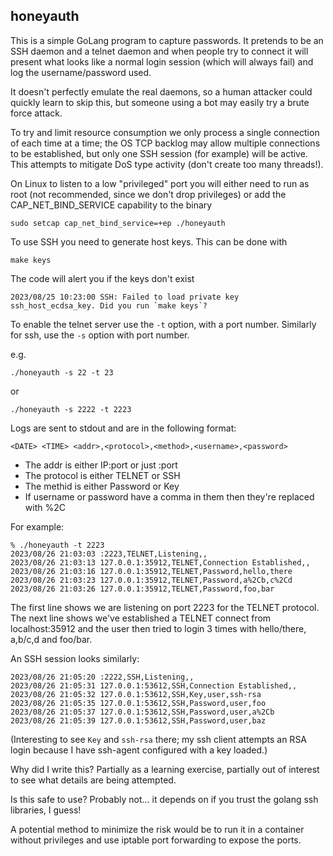 ## honeyauth

This is a simple GoLang program to capture passwords.  It pretends to be
an SSH daemon and a telnet daemon and when people try to connect it will
present what looks like a normal login session (which will always fail)
and log the username/password used.

It doesn't perfectly emulate the real daemons, so a human attacker could
quickly learn to skip this, but someone using a bot may easily try a
brute force attack.

To try and limit resource consumption we only process a single connection
of each time at a time; the OS TCP backlog may allow multiple connections
to be established, but only one SSH session (for example) will be active.
This attempts to mitigate DoS type activity (don't create too many
threads!).

On Linux to listen to a low "privileged" port you will either need to
run as root (not recommended, since we don't drop privileges) or add
the CAP_NET_BIND_SERVICE capability to the binary

    sudo setcap cap_net_bind_service=+ep ./honeyauth

To use SSH you need to generate host keys.  This can be done with

    make keys

The code will alert you if the keys don't exist

    2023/08/25 10:23:00 SSH: Failed to load private key ssh_host_ecdsa_key. Did you run `make keys`?

To enable the telnet server use the `-t` option, with a port number.
Similarly for ssh, use the `-s` option with port number.

e.g.

    ./honeyauth -s 22 -t 23

or

    ./honeyauth -s 2222 -t 2223

Logs are sent to stdout and are in the following format:

    <DATE> <TIME> <addr>,<protocol>,<method>,<username>,<password>

* The addr is either IP:port or just :port
* The protocol is either TELNET or SSH
* The methid is either Password or Key
* If username or password have a comma in them then they're replaced with %2C

For example:

    % ./honeyauth -t 2223
    2023/08/26 21:03:03 :2223,TELNET,Listening,,
    2023/08/26 21:03:13 127.0.0.1:35912,TELNET,Connection Established,,
    2023/08/26 21:03:16 127.0.0.1:35912,TELNET,Password,hello,there
    2023/08/26 21:03:23 127.0.0.1:35912,TELNET,Password,a%2Cb,c%2Cd
    2023/08/26 21:03:26 127.0.0.1:35912,TELNET,Password,foo,bar

The first line shows we are listening on port 2223 for the TELNET protocol.
The next line shows we've established a TELNET connect from localhost:35912
and the user then tried to login 3 times with hello/there, a,b/c,d and foo/bar.

An SSH session looks similarly:

    2023/08/26 21:05:20 :2222,SSH,Listening,,
    2023/08/26 21:05:31 127.0.0.1:53612,SSH,Connection Established,,
    2023/08/26 21:05:32 127.0.0.1:53612,SSH,Key,user,ssh-rsa
    2023/08/26 21:05:35 127.0.0.1:53612,SSH,Password,user,foo
    2023/08/26 21:05:37 127.0.0.1:53612,SSH,Password,user,a%2Cb
    2023/08/26 21:05:39 127.0.0.1:53612,SSH,Password,user,baz

(Interesting to see `Key` and `ssh-rsa` there; my ssh client attempts an
RSA login because I have ssh-agent configured with a key loaded.)

Why did I write this?  Partially as a learning exercise, partially out of
interest to see what details are being attempted.

Is this safe to use?  Probably not... it depends on if you trust the
golang ssh libraries, I guess!

A potential method to minimize the risk would be to run it in a container
without privileges and use iptable port forwarding to expose the ports.
